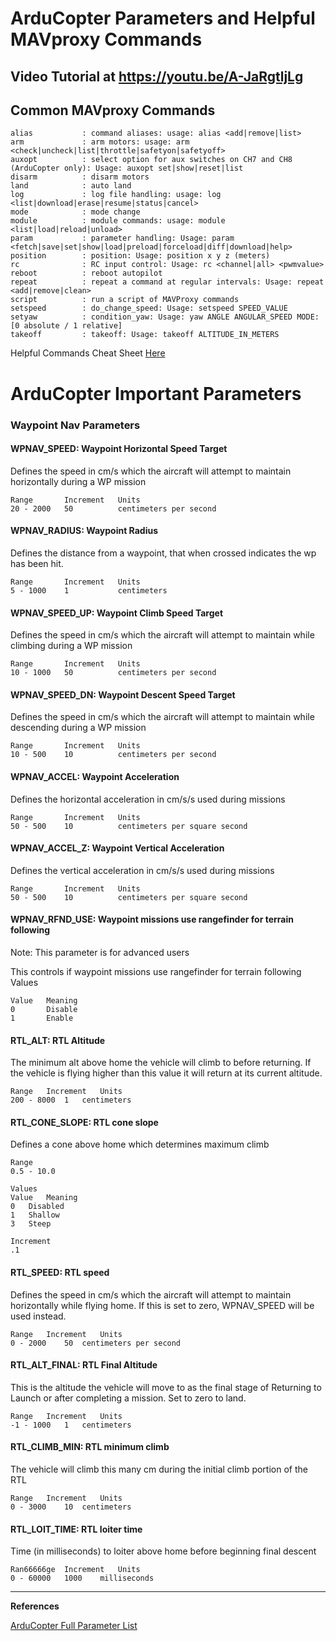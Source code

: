 # ArduCopter Parameters and Helpful MAVproxy Commands

## Video Tutorial at https://youtu.be/A-JaRgtljLg

## Common MAVproxy Commands

```
alias           : command aliases: usage: alias <add|remove|list>
arm             : arm motors: usage: arm <check|uncheck|list|throttle|safetyon|safetyoff>
auxopt          : select option for aux switches on CH7 and CH8 (ArduCopter only): Usage: auxopt set|show|reset|list 
disarm          : disarm motors
land            : auto land
log             : log file handling: usage: log <list|download|erase|resume|status|cancel>
mode            : mode change
module          : module commands: usage: module <list|load|reload|unload>
param           : parameter handling: Usage: param <fetch|save|set|show|load|preload|forceload|diff|download|help>
position        : position: Usage: position x y z (meters)
rc              : RC input control: Usage: rc <channel|all> <pwmvalue>
reboot          : reboot autopilot
repeat          : repeat a command at regular intervals: Usage: repeat <add|remove|clean>
script          : run a script of MAVProxy commands
setspeed        : do_change_speed: Usage: setspeed SPEED_VALUE
setyaw          : condition_yaw: Usage: yaw ANGLE ANGULAR_SPEED MODE:[0 absolute / 1 relative]
takeoff         : takeoff: Usage: takeoff ALTITUDE_IN_METERS
```

Helpful Commands Cheat Sheet [Here](helpful_commands.md) 

# ArduCopter Important Parameters

### Waypoint Nav Parameters 

#### WPNAV_SPEED: Waypoint Horizontal Speed Target

Defines the speed in cm/s which the aircraft will attempt to maintain horizontally during a WP mission
```
Range 	    Increment 	Units
20 - 2000 	50 	        centimeters per second
```
#### WPNAV_RADIUS: Waypoint Radius

Defines the distance from a waypoint, that when crossed indicates the wp has been hit.
```
Range 	    Increment 	Units
5 - 1000 	1           centimeters
```
#### WPNAV_SPEED_UP: Waypoint Climb Speed Target

Defines the speed in cm/s which the aircraft will attempt to maintain while climbing during a WP mission
```
Range 	    Increment 	Units
10 - 1000 	50 	        centimeters per second
```

#### WPNAV_SPEED_DN: Waypoint Descent Speed Target

Defines the speed in cm/s which the aircraft will attempt to maintain while descending during a WP mission
```
Range 	    Increment 	Units
10 - 500 	10 	        centimeters per second
```
#### WPNAV_ACCEL: Waypoint Acceleration
Defines the horizontal acceleration in cm/s/s used during missions
```
Range 	    Increment 	Units
50 - 500 	10 	        centimeters per square second
```
#### WPNAV_ACCEL_Z: Waypoint Vertical Acceleration

Defines the vertical acceleration in cm/s/s used during missions
```
Range 	    Increment 	Units
50 - 500 	10 	        centimeters per square second
```
#### WPNAV_RFND_USE: Waypoint missions use rangefinder for terrain following
Note: This parameter is for advanced users

This controls if waypoint missions use rangefinder for terrain following
Values
```
Value 	Meaning
0 	    Disable
1 	    Enable
```
#### RTL_ALT: RTL Altitude

The minimum alt above home the vehicle will climb to before returning. If the vehicle is flying higher than this value it will return at its current altitude.
```
Range 	Increment 	Units
200 - 8000 	1 	centimeters
```

#### RTL_CONE_SLOPE: RTL cone slope

Defines a cone above home which determines maximum climb
```
Range 	 	
0.5 - 10.0 	

Values
Value 	Meaning
0 	Disabled
1 	Shallow
3 	Steep

Increment
.1
```
#### RTL_SPEED: RTL speed

Defines the speed in cm/s which the aircraft will attempt to maintain horizontally while flying home. If this is set to zero, WPNAV_SPEED will be used instead.

```
Range 	Increment 	Units
0 - 2000 	50 	centimeters per second
```
#### RTL_ALT_FINAL: RTL Final Altitude

This is the altitude the vehicle will move to as the final stage of Returning to Launch or after completing a mission. Set to zero to land.
```
Range 	Increment 	Units
-1 - 1000 	1 	centimeters
```
#### RTL_CLIMB_MIN: RTL minimum climb

The vehicle will climb this many cm during the initial climb portion of the RTL
```
Range 	Increment 	Units
0 - 3000 	10 	centimeters
```
#### RTL_LOIT_TIME: RTL loiter time

Time (in milliseconds) to loiter above home before beginning final descent
```
Ran66666ge 	Increment 	Units
0 - 60000 	1000 	milliseconds
```



---
**References**

[ArduCopter Full Parameter List](http://ardupilot.org/copter/docs/parameters.html)
